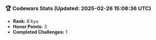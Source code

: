 ### 🏆 Codewars Stats (Updated: 2025-02-26 15:08:36 UTC)

- **Rank:** 8 kyu
- **Honor Points:** 3
- **Completed Challenges:** 1
